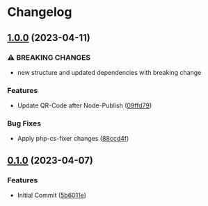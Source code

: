 # Changelog

## [1.0.0](https://github.com/nextbox-dev/NextBox.Neos.QrCode/compare/0.1.0...1.0.0) (2023-04-11)


### ⚠ BREAKING CHANGES

* new structure and updated dependencies with breaking change

### Features

* Update QR-Code after Node-Publish ([09ffd79](https://github.com/nextbox-dev/NextBox.Neos.QrCode/commit/09ffd792abea0991bd50a9c39713ab5e84e41ae8))


### Bug Fixes

* Apply php-cs-fixer changes ([88ccd4f](https://github.com/nextbox-dev/NextBox.Neos.QrCode/commit/88ccd4fff77dd93b27cf2615b3de457649338907))

## [0.1.0](https://github.com/nextbox-dev/NextBox.Neos.QrCode/compare/v0.0.1...0.1.0) (2023-04-07)


### Features

* Initial Commit ([5b6011e](https://github.com/nextbox-dev/NextBox.Neos.QrCode/commit/5b6011ec1aa1c913e7612ca257193745ced3c17b))
